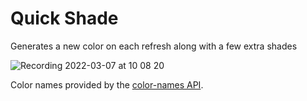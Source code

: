 # Quick Shade

Generates a new color on each refresh along with a few extra shades

![Recording 2022-03-07 at 10 08 20](https://user-images.githubusercontent.com/46692803/157060735-0ce190db-7091-4140-9b16-36b8eab96a5b.gif)

Color names provided by the [color-names API](https://github.com/meodai/color-names).
